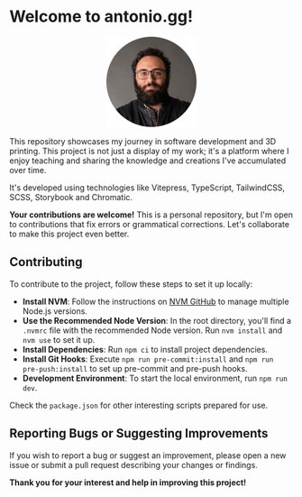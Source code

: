 # Welcome to antonio.gg!

<p align="center">
  <img src="public/images/profile-small.png" alt="Antonio's profile image">
</p>

This repository showcases my journey in software development and 3D printing. This project is not just a display of my
work; it's a platform where I enjoy teaching and sharing the knowledge and creations I've accumulated over time.

It's developed using technologies like Vitepress, TypeScript, TailwindCSS, SCSS, Storybook and Chromatic.

**Your contributions are welcome!** This is a personal repository, but I'm open to contributions that fix errors or
grammatical corrections. Let's collaborate to make this project even better.

## Contributing

To contribute to the project, follow these steps to set it up locally:

- **Install NVM**: Follow the instructions on [NVM GitHub](https://github.com/nvm-sh/nvm) to manage multiple Node.js
  versions.
- **Use the Recommended Node Version**: In the root directory, you'll find a `.nvmrc` file with the recommended Node
  version. Run `nvm install` and `nvm use` to set it up.
- **Install Dependencies**: Run `npm ci` to install project dependencies.
- **Install Git Hooks**: Execute `npm run pre-commit:install` and `npm run pre-push:install` to set up pre-commit and
  pre-push hooks.
- **Development Environment**: To start the local environment, run `npm run dev`.

Check the `package.json` for other interesting scripts prepared for use.

## Reporting Bugs or Suggesting Improvements

If you wish to report a bug or suggest an improvement, please open a new issue or submit a pull request describing your
changes or findings.

**Thank you for your interest and help in improving this project!**
